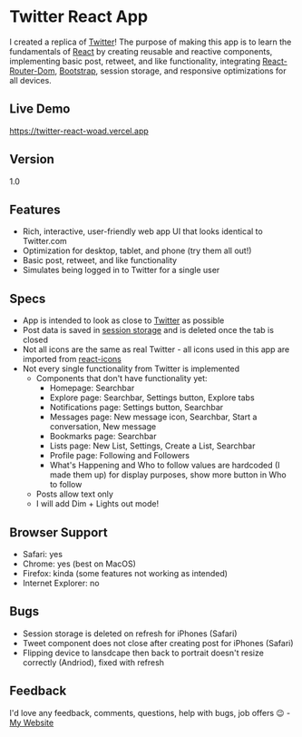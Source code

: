# Twitter React App

I created a replica of [Twitter](https://twitter.com/)! The purpose of making this app is to learn the fundamentals of [React](https://reactjs.org/) by creating reusable and reactive components, implementing basic post, retweet, and like functionality, integrating [React-Router-Dom](https://www.npmjs.com/package/react-router-dom), [Bootstrap](https://www.npmjs.com/package/react-router-dom), session storage, and responsive optimizations for all devices.

## Live Demo

https://twitter-react-woad.vercel.app

## Version

1.0

## Features

- Rich, interactive, user-friendly web app UI that looks identical to Twitter.com
- Optimization for desktop, tablet, and phone (try them all out!)
- Basic post, retweet, and like functionality
- Simulates being logged in to Twitter for a single user

## Specs

- App is intended to look as close to [Twitter](https://twitter.com/) as possible
- Post data is saved in [session storage](https://developer.mozilla.org/en-US/docs/Web/API/Window/sessionStorage) and is deleted once the tab is closed
- Not all icons are the same as real Twitter - all icons used in this app are imported from [react-icons](https://react-icons.github.io/react-icons/)
- Not every single functionality from Twitter is implemented
  - Components that don't have functionality yet:
    - Homepage: Searchbar
    - Explore page: Searchbar, Settings button, Explore tabs
    - Notifications page: Settings button, Searchbar
    - Messages page: New message icon, Searchbar, Start a conversation, New message
    - Bookmarks page: Searchbar
    - Lists page: New List, Settings, Create a List, Searchbar
    - Profile page: Following and Followers
    - What's Happening and Who to follow values are hardcoded (I made them up) for display purposes, show more button in Who to follow
  - Posts allow text only
  - I will add Dim + Lights out mode!

## Browser Support

- Safari: yes
- Chrome: yes (best on MacOS)
- Firefox: kinda (some features not working as intended)
- Internet Explorer: no

## Bugs

- Session storage is deleted on refresh for iPhones (Safari)
- Tweet component does not close after creating post for iPhones (Safari)
- Flipping device to lansdcape then back to portrait doesn't resize correctly (Andriod), fixed with refresh

## Feedback

I'd love any feedback, comments, questions, help with bugs, job offers 😉 - [My Website](https://elijahdr.vercel.app/)
